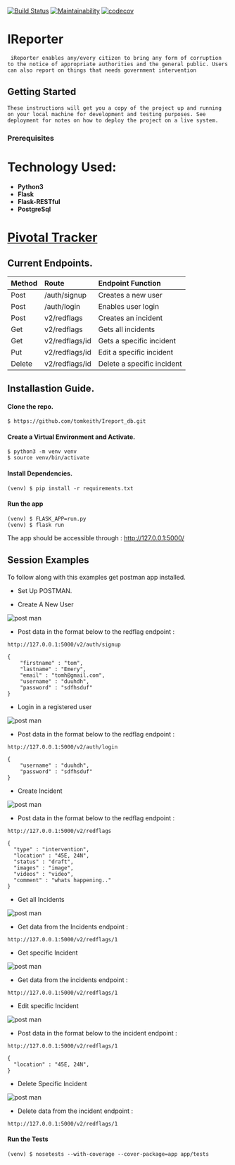 [![Build Status](https://travis-ci.com/tomkeith/Ireport_db.svg?branch=develop)](https://travis-ci.com/tomkeith/Ireport_db)
[![Maintainability](https://api.codeclimate.com/v1/badges/ca2bfb8b0710f13036a5/maintainability)](https://codeclimate.com/github/tomkeith/Ireport_db/maintainability)
[![codecov](https://codecov.io/gh/tomkeith/Ireport_db/branch/develop/graph/badge.svg)](https://codecov.io/gh/tomkeith/Ireport_db)

# IReporter
```
 iReporter enables any/every citizen to bring any form of corruption to the notice of appropriate authorities and the general public. Users can also report on things that needs government intervention
```

## Getting Started
```
These instructions will get you a copy of the project up and running on your local machine for development and testing purposes. See deployment for notes on how to deploy the project on a live system.
```

### Prerequisites


# Technology Used:
* **Python3**
* **Flask**
* **Flask-RESTful**
* **PostgreSql**

# [Pivotal Tracker](https://www.pivotaltracker.com/n/projects/2227030)

## Current Endpoints.

| Method | Route | Endpoint Function |
| :--- | :--- | :--- |
| Post | /auth/signup | Creates a new user |
| Post | /auth/login | Enables user login |
| Post | v2/redflags | Creates an incident |
| Get | v2/redflags | Gets all incidents |
| Get | v2/redflags/id | Gets a specific incident |
| Put | v2/redflags/id | Edit a specific incident |
| Delete | v2/redflags/id | Delete a specific incident |


## Installastion Guide.
#### Clone the repo.
```
$ https://github.com/tomkeith/Ireport_db.git

```
#### Create a Virtual Environment and Activate.
```
$ python3 -m venv venv
$ source venv/bin/activate
```
#### Install Dependencies.
```
(venv) $ pip install -r requirements.txt
```
#### Run the app
```
(venv) $ FLASK_APP=run.py
(venv) $ flask run
```
The app should be accessible through : http://127.0.0.1:5000/

## Session Examples
To follow along with this examples get postman app installed.
- Set Up POSTMAN.

- Create A New User

![post man](images/usersignup.png)

- Post data in the format below to the redflag endpoint :
```
http://127.0.0.1:5000/v2/auth/signup
```
```
{
	"firstname" : "tom",
	"lastname" : "Emery",
	"email" : "tomh@gmail.com",
	"username" : "duuhdh",
	"password" : "sdfhsduf"
}
```

- Login in a registered user

![post man](images/userlogin.png)

- Post data in the format below to the redflag endpoint :
```
http://127.0.0.1:5000/v2/auth/login
```
```
{
	"username" : "duuhdh",
	"password" : "sdfhsduf"
}
```

- Create Incident

![post man](images/createincident.png)

- Post data in the format below to the redflag endpoint :
```
http://127.0.0.1:5000/v2/redflags
```
```
{
  "type" : "intervention",
  "location" : "45E, 24N",
  "status" : "draft", 
  "images" : "image", 
  "videos" : "video",
  "comment" : "whats happening.."
}
```

- Get all Incidents

![post man](images/getallincidents.png)


- Get data from the Incidents endpoint :
```
http://127.0.0.1:5000/v2/redflags/1
```

- Get specific Incident

![post man](images/getspecificincident.png)


- Get data from the incidents endpoint :
```
http://127.0.0.1:5000/v2/redflags/1
```

- Edit specific Incident

![post man](images/updatespecificatribute.png)


- Post data in the format below to the incident endpoint : 
```
http://127.0.0.1:5000/v2/redflags/1
```
```
{
  "location" : "45E, 24N",
}
```

- Delete Specific Incident

![post man](images/deletespecificincident.png)


- Delete data from the incident endpoint :
```
http://127.0.0.1:5000/v2/redflags/1
```
#### Run the Tests
```
(venv) $ nosetests --with-coverage --cover-package=app app/tests